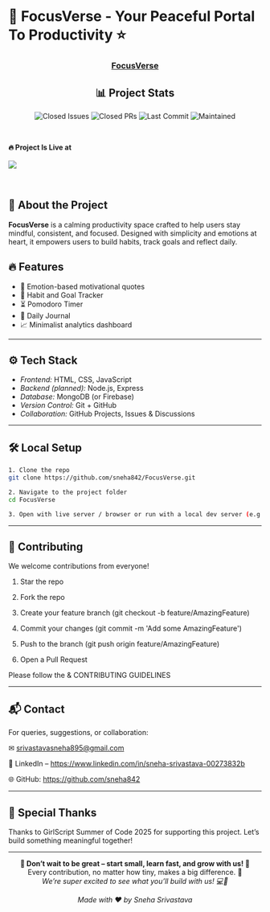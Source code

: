 <h1 align = "centre" >🌌 FocusVerse - Your Peaceful Portal To Productivity ⭐</h1>

<h3 <p align ="center"> <a href="https://focusverse-8ni6.onrender.com">FocusVerse</a> </h3>
<h2 align="center">📊 Project Stats</h2>

<p align="center">
  <img src="https://img.shields.io/github/issues-closed/sneha842/FocusVerse?color=29bf12&style=for-the-badge" alt="Closed Issues" />
  <img src="https://img.shields.io/github/issues-pr-closed/sneha842/FocusVerse?color=8e44ad&style=for-the-badge" alt="Closed PRs" />
<!--   <img src="https://img.shields.io/github/languages/top/sneha842/FocusVerse?color=f39c12&style=for-the-badge" alt="Top Language" /> -->
  <img src="https://img.shields.io/github/last-commit/sneha842/FocusVerse?color=3498db&style=for-the-badge" alt="Last Commit" />
  <img src="https://img.shields.io/maintenance/yes/2025?color=ff6347&style=for-the-badge" alt="Maintained" />
</p>
<br />
<p align ="centre"><b> 🔥 Project Is Live at </b><br><br>  <img src ="https://cdn.hashnode.com/res/hashnode/image/upload/v1654768345683/N9wK9QAOn.png?auto=compress,format&format=webp" widhth = 80%/></p>
<br />

## 🌟 About the Project

**FocusVerse** is a calming productivity space crafted to help users stay mindful, consistent, and focused.
Designed with simplicity and emotions at heart, it empowers users to build habits, track goals and reflect daily.

## 🔥 Features

- 🌿 Emotion-based motivational quotes
- 🧭 Habit and Goal Tracker
- ⏳ Pomodoro Timer
- 📔 Daily Journal
- 📈 Minimalist analytics dashboard

---

## ⚙ Tech Stack

- *Frontend:* HTML, CSS, JavaScript
- *Backend (planned):* Node.js, Express  
- *Database:* MongoDB (or Firebase)  
- *Version Control:* Git + GitHub  
- *Collaboration:* GitHub Projects, Issues & Discussions  

---

## 🛠 Local Setup

```bash
1. Clone the repo
git clone https://github.com/sneha842/FocusVerse.git

2. Navigate to the project folder
cd FocusVerse

3. Open with live server / browser or run with a local dev server (e.g. VSCode)
```
---

## 🤝 Contributing

We welcome contributions from everyone!
1. Star the repo

2. Fork the repo


3. Create your feature branch (git checkout -b feature/AmazingFeature)


4. Commit your changes (git commit -m 'Add some AmazingFeature')


5. Push to the branch (git push origin feature/AmazingFeature)


6. Open a Pull Request



Please follow the & CONTRIBUTING GUIDELINES


---

## 📬 Contact

For queries, suggestions, or collaboration:

✉ srivastavasneha895@gmail.com

💼 LinkedIn – https://www.linkedin.com/in/sneha-srivastava-00273832b

🌐 GitHub: https://github.com/sneha842

---

## 🧡 Special Thanks

Thanks to GirlScript Summer of Code 2025 for supporting this project.
Let’s build something meaningful together!

---

<p align="center"><b>🌟 Don’t wait to be great – start small, learn fast, and grow with us! 🌟</b><br>
Every contribution, no matter how tiny, makes a big difference. 💫<br>
<i>We’re super excited to see what you’ll build with us! 💻🌈</i></p>

<p align="center"><i>Made with ❤ by Sneha Srivastava</i></p>

